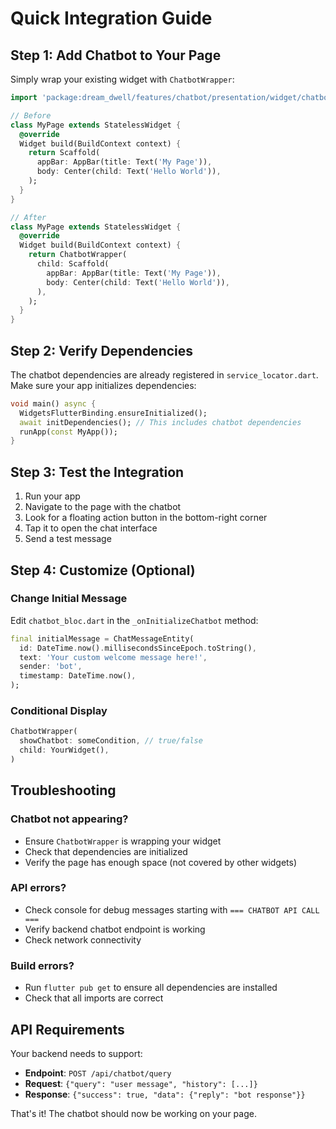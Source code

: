 # Quick Integration Guide

## Step 1: Add Chatbot to Your Page

Simply wrap your existing widget with `ChatbotWrapper`:

```dart
import 'package:dream_dwell/features/chatbot/presentation/widget/chatbot_wrapper.dart';

// Before
class MyPage extends StatelessWidget {
  @override
  Widget build(BuildContext context) {
    return Scaffold(
      appBar: AppBar(title: Text('My Page')),
      body: Center(child: Text('Hello World')),
    );
  }
}

// After
class MyPage extends StatelessWidget {
  @override
  Widget build(BuildContext context) {
    return ChatbotWrapper(
      child: Scaffold(
        appBar: AppBar(title: Text('My Page')),
        body: Center(child: Text('Hello World')),
      ),
    );
  }
}
```

## Step 2: Verify Dependencies

The chatbot dependencies are already registered in `service_locator.dart`. Make sure your app initializes dependencies:

```dart
void main() async {
  WidgetsFlutterBinding.ensureInitialized();
  await initDependencies(); // This includes chatbot dependencies
  runApp(const MyApp());
}
```

## Step 3: Test the Integration

1. Run your app
2. Navigate to the page with the chatbot
3. Look for a floating action button in the bottom-right corner
4. Tap it to open the chat interface
5. Send a test message

## Step 4: Customize (Optional)

### Change Initial Message
Edit `chatbot_bloc.dart` in the `_onInitializeChatbot` method:

```dart
final initialMessage = ChatMessageEntity(
  id: DateTime.now().millisecondsSinceEpoch.toString(),
  text: 'Your custom welcome message here!',
  sender: 'bot',
  timestamp: DateTime.now(),
);
```

### Conditional Display
```dart
ChatbotWrapper(
  showChatbot: someCondition, // true/false
  child: YourWidget(),
)
```

## Troubleshooting

### Chatbot not appearing?
- Ensure `ChatbotWrapper` is wrapping your widget
- Check that dependencies are initialized
- Verify the page has enough space (not covered by other widgets)

### API errors?
- Check console for debug messages starting with `=== CHATBOT API CALL ===`
- Verify backend chatbot endpoint is working
- Check network connectivity

### Build errors?
- Run `flutter pub get` to ensure all dependencies are installed
- Check that all imports are correct

## API Requirements

Your backend needs to support:
- **Endpoint**: `POST /api/chatbot/query`
- **Request**: `{"query": "user message", "history": [...]}`
- **Response**: `{"success": true, "data": {"reply": "bot response"}}`

That's it! The chatbot should now be working on your page. 